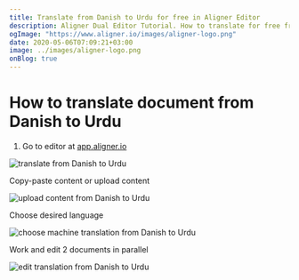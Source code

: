 ```yaml
---
title: Translate from Danish to Urdu for free in Aligner Editor
description: Aligner Dual Editor Tutorial. How to translate for free from Danish to Urdu. Aligner is multilingual document management platform. 
ogImage: "https://www.aligner.io/images/aligner-logo.png"
date: 2020-05-06T07:09:21+03:00
image: ../images/aligner-logo.png
onBlog: true
---
```


# How to translate document from Danish to Urdu

1. Go to editor at [app.aligner.io](https://app.aligner.io "Aligner App web page")

![translate from Danish to Urdu](../aligner-blank-editor.png "translate from Danish to Urdu")

Copy-paste content or upload content

![upload content from Danish to Urdu](../aligner-uploaded-document.png "upload content from Danish to Urdu")

Choose desired language

![choose machine translation from Danish to Urdu](../aligner-language-dropdown.png "choose machine translation from Danish to Urdu")

Work and edit 2 documents in parallel

![edit translation from Danish to Urdu](../aligner-double-sitded-editor.png "edit translation from Danish to Urdu")

